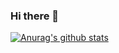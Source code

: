 ### Hi there 👋

[![Anurag's github stats](https://github-readme-stats.vercel.app/api?username=1Consumption)](https://github.com/anuraghazra/github-readme-stats)
<!--
**1Consumption/1Consumption** is a ✨ _special_ ✨ repository because its `README.md` (this file) appears on your GitHub profile.

Here are some ideas to get you started:

- 🔭 I’m currently working on ...
- 🌱 I’m currently learning ...
- 👯 I’m looking to collaborate on ...
- 🤔 I’m looking for help with ...
- 💬 Ask me about ...
- 📫 How to reach me: ...
- 😄 Pronouns: ...
- ⚡ Fun fact: ...
-->
